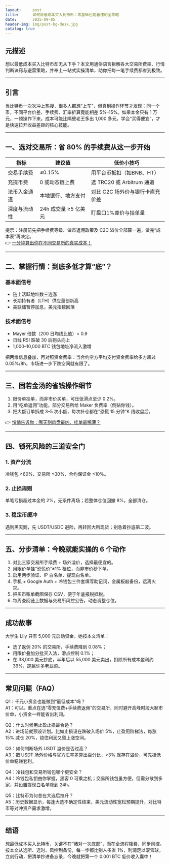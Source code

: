 ```yaml
---
layout:     post
title:      如何最低成本买入比特币：零基础也能看懂的全攻略
date:       2025-09-05
header-img: img/post-bg-desk.jpg
catalog: true
---
```


## 元描述
想以最低成本买入比特币却无从下手？本文用通俗语言拆解各大交易所费率、行情判断诀窍与避雷策略，并奉上一站式实操清单，助你把每一笔手续费都省到极致。

---

## 引言  
当比特币一次次冲上热搜，很多人都想“上车”，但真到操作环节才发现：同一个币，不同平台价差、手续费、汇率折算竟能相差 5%–15%。如果本金只有 1 万元，一顿操作下来，成本可能比隔壁老王多出 1,000 多元。学会“买得便宜”，才是快速拉开收益差距的核心技能。

---

## 一、选对交易所：省 80% 的手续费从这一步开始

| 指标 | 建议值 | 低价小技巧  
---|---|---  
交易手续费 | ≤0.15% | 用平台币抵扣（如BNB、HT）  
充提币费 | 0 或动态链上费 | 选 TRC20 或 Arbitrum 通道  
法币入金通道 | 本地银行、地方支付 | 对比 C2C 场外价与银行卡直充价差  
深度与流动性 | 24h 成交量 ≥5 亿美元 | 盯盘口1%差价与挂单量  

提示：注册前先把手续费等级、做市返佣政策及 C2C 溢价全部算一遍，做完“成本表”再决定。  
👉 [一分钟算出你在不同交易所的真实成本！](https://okxdog.com/)

---

## 二、掌握行情：到底多低才算“底”？

### 基本面信号  
- 链上活跃地址数三连涨  
- 长期持有者（LTH）供应量创新高  
- 美联储暂停加息，美元指数回落  

### 技术面信号  
-   Mayer 倍数（200 日均线比值）< 0.9  
-   日线 RSI 跌破 30 后拐头向上  
-   1,000–10,000 BTC 钱包地址净流入激增  

把两维信息叠加，再对照资金费率：当合约空方平均支付资金费率给多方超过 0.05%/8h，市场进一步下跌空间就有限了。

---

## 三、固若金汤的省钱操作细节  
1. 限价单挂单，而非市价买单，可压低滑点至少 0.2%。  
2. 用“吃单返佣”功能，部分交易所给 Maker 负费率（倒贴你钱）。  
3. 把大额订单拆成 3–5 次小额，每次补仓都在“恐慌 15 分钟”K 线收盘后。  

👉 [悄悄告诉你：哪天割肉盘最凶、挂单最稀薄？](https://okxdog.com/)

---

## 四、锁死风险的三道安全门

### 1. 资产分流  
冷钱包 ≥60%、交易所 ≤30%、合约保证金 ≤10%。  

### 2. 止损规则  
单笔亏损超过本金的 2%，无条件离场；若整体仓位回撤 8%，全部清仓。  

### 3. 稳定币缓冲  
遇到黑天鹅，先 USDT/USDC 避险，再转回大所现货；别急着抄底第二波。

---

## 五、分步清单：今晚就能实操的 6 个动作
1. 对比三家交易所手续费 + 场外溢价，选择最便宜的。  
2. 用限价单挂“恐慌价”±1% 档位，而非市价秒下单。  
3. 启用两步验证、IP 白名单、提现白名单。  
4. 手机 + Google Auth + 冷钱包三件套填写助记词，金属板敲备份，远离火灾。  
5. 把买币账单截图保存 CSV，便于年底报税抵税。  
6. 每周查阅链上数据与交易所风控公告，动态调整仓位。  

---

## 成功故事  
大学生 Lily 只有 5,000 元启动资金，她按本文清单：  
- 选了返佣 20% 的交易所，手续费降到 0.08%；  
- 用限价叠加分批买入法，滑点控制 0.1%；  
- 在 38,000 美元抄底，半年后以 55,000 美元卖出，扣除所有成本盈利约 39%，跑赢许多老韭菜。  

---

## 常见问题（FAQ）

Q1：千元小资金也能做到“最低成本”吗？  
A1：可以。重点在选“零充值费+手续费返佣”的交易所，同时避开高峰时段大额市价单，小资金一样能省出利润。

Q2：什么时候用止盈止损最合适？  
A2：进场前就预设计划。比如止损设在跌破入场价 5%，止盈用阶梯法，每涨 15% 减仓 20%，锁住利润又留上涨空间。

Q3：如何判断场外 USDT 溢价是否过高？  
A3：把 USDT 场外价格与官方汇率差算出百分比，>3% 就存在溢价，可先挂低价单稳赚套利。

Q4：冷钱包和交易所钱包哪个更安全？  
A4：冷钱包私钥由你掌握，黑客 0 可乘之机；交易所钱包虽方便，但需分散到多家，并设置提现白名单降到 24h。

Q5：比特币为何总在大选后拉升？  
A5：历史数据显示，每逢大选不确定性结束，美元流动性宽松预期提升，对比特币等对冲资产需求激增。

---

## 结语  
想最低成本买入比特币，关键不在“赌对一次底部”，而在全流程降费、同步风控。按本文从选所、选时、风控到备份，每一步都比别人多省 1%，利润足以滚雪球。立刻行动，把清单抄进备忘录，今晚就把第一个 0.001 BTC 低价收入囊中！